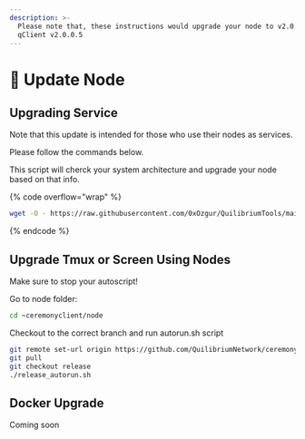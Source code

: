 ```yaml
---
description: >-
  Please note that, these instructions would upgrade your node to v2.0.0.5 and
  qClient v2.0.0.5
---
```


# 📀 Update Node

## Upgrading Service

Note that this update is intended for those who use their nodes as services.

Please follow the commands below.&#x20;

This script will cherck your system architecture and upgrade your node based on that info.

{% code overflow="wrap" %}
```bash
wget -O - https://raw.githubusercontent.com/0xOzgur/QuilibriumTools/main/update/update.sh | bash
```
{% endcode %}

## Upgrade Tmux or Screen Using Nodes

Make sure to stop your autoscript!&#x20;

Go to node folder:

```bash
cd ~ceremonyclient/node
```

Checkout to the correct branch and run autorun.sh script

```bash
git remote set-url origin https://github.com/QuilibriumNetwork/ceremonyclient.git
git pull
git checkout release 
./release_autorun.sh
```

## Docker Upgrade

Coming soon
